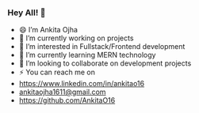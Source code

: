 ### Hey All! 👋
- 😄 I’m Ankita Ojha
- 🔭 I’m currently working on projects
- 👀 I’m interested in Fullstack/Frontend development
- 🌱 I’m currently learning MERN technology
- 💞️ I’m looking to collaborate on development projects
- ⚡ You can reach me on
- https://www.linkedin.com/in/ankitao16
- ankitaojha1611@gmail.com  
- https://github.com/AnkitaO16 

<!--
**AnkitaO16/AnkitaO16** is a ✨ _special_ ✨ repository because its `README.md` (this file) appears on your GitHub profile.

Here are some ideas to get you started:


- 🌱 I’m currently learning ...
- 👯 I’m looking to collaborate on ...
- 🤔 I’m looking for help with ...
- 💬 Ask me about ...
- 📫 How to reach me: ...
- 😄 Pronouns: ...
- ⚡ Fun fact: ...
-->
